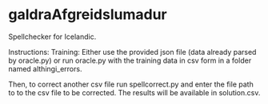 # galdraAfgreidslumadur
Spellchecker for Icelandic.

Instructions:
Training:
Either use the provided json file (data already parsed by oracle.py) or run oracle.py with the training data in csv form in a folder named althingi_errors.

Then, to correct another csv file run spellcorrect.py and enter the file path to to the csv file to be corrected. The results will be available in solution.csv.
